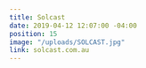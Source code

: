 ```yaml
---
title: Solcast
date: 2019-04-12 12:07:00 -04:00
position: 15
image: "/uploads/SOLCAST.jpg"
link: solcast.com.au
---
```


